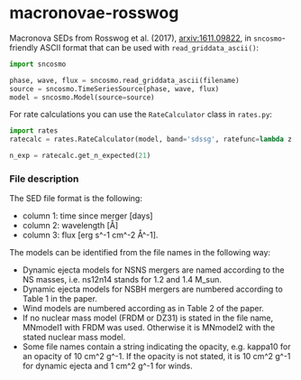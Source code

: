 # macronovae-rosswog
Macronova SEDs from Rosswog et al. (2017), [arxiv:1611.09822](https://arxiv.org/abs/1611.09822), in `sncosmo`-friendly ASCII format that can be used with `read_griddata_ascii()`:

```python
import sncosmo

phase, wave, flux = sncosmo.read_griddata_ascii(filename)
source = sncosmo.TimeSeriesSource(phase, wave, flux)
model = sncosmo.Model(source=source)
```

For rate calculations you can use the `RateCalculator` class in `rates.py`:

```python
import rates
ratecalc = rates.RateCalculator(model, band='sdssg', ratefunc=lambda z: 3e-7)

n_exp = ratecalc.get_n_expected(21)
```
### File description

The SED file format is the following:
* column 1: time since merger [days]
* column 2: wavelength [Å]
* column 3: flux [erg s^-1 cm^-2 Å^-1]. 

The models can be identified from the file names in the following way:
* Dynamic ejecta models for NSNS mergers are named according to the NS masses, i.e. ns12n14 stands for 1.2 and 1.4 M_sun.
* Dynamic ejecta models for NSBH mergers are numbered according to Table 1 in the paper.
* Wind models are numbered according as in Table 2 of the paper.
* If no nuclear mass model (FRDM or DZ31) is stated in the file name, MNmodel1 with FRDM was used. Otherwise it is MNmodel2 with the stated nuclear mass model.
* Some file names contain a string indicating the opacity, e.g. kappa10 for an opacity of 10 cm^2 g^-1. If the opacity is not stated, it is 10 cm^2 g^-1 for dynamic ejecta and 1 cm^2 g^-1 for winds.
